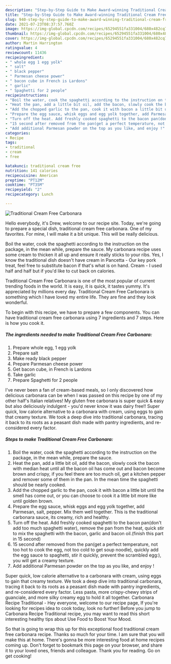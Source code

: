 ```yaml
---
description: "Step-by-Step Guide to Make Award-winning Traditional Cream Free Carbonara"
title: "Step-by-Step Guide to Make Award-winning Traditional Cream Free Carbonara"
slug: 940-step-by-step-guide-to-make-award-winning-traditional-cream-free-carbonara
date: 2021-07-23T08:37:57.760Z
image: https://img-global.cpcdn.com/recipes/65294551fa331004/680x482cq70/traditional-cream-free-carbonara-recipe-main-photo.jpg
thumbnail: https://img-global.cpcdn.com/recipes/65294551fa331004/680x482cq70/traditional-cream-free-carbonara-recipe-main-photo.jpg
cover: https://img-global.cpcdn.com/recipes/65294551fa331004/680x482cq70/traditional-cream-free-carbonara-recipe-main-photo.jpg
author: Martin Harrington
ratingvalue: 4
reviewcount: 11436
recipeingredient:
- " whole egg 1 egg yolk"
- " salt"
- " black pepper"
- " Parmesan cheese power"
- " bacon cube in French is Lardons"
- " garlic"
- " Spaghetti for 2 people"
recipeinstructions:
- "Boil the water, cook the spaghetti according to the instruction on the package, in the mean while, prepare the sauce."
- "Heat the pan, add a little bit oil, add the bacon, slowly cook the bacon with median heat until all the bacon oil has come out and bacon become brown and crispy, if you feel there are too much oil, get a kitchen pepper and remover some of them in the pan. In the mean time the spaghetti should be nearly cooked."
- "Add the chopped garlic to the pan, cook it with bacon a little bit until the smell has come out, or you can choose to cook it a little bit more like until golden brown."
- "Prepare the egg sauce, whisk eggs and egg yolk together, add Parmesan, salt, pepper. Mix them well together. This is the traditional carbonara sauce, its creamy, rich and healthy."
- "Turn off the heat. Add freshly cooked spaghetti to the bacon pan(don&#39;t add too much spaghetti water), remove the pan from the heat, quick stir to mix the spaghetti with the bacon, garlic and bacon oil.(finish this part in 15 second)"
- "15 second after removed from the pan(get a perfect temperature, not too hot to cook the egg, not too cold to get soup noodle), quickly add the egg sauce to spaghetti, stir it quickly, prevent the scrambled egg:), you will get a creamy texture."
- "Add additional Parmesan powder on the top as you like, and enjoy !"
categories:
- Recipe
tags:
- traditional
- cream
- free

katakunci: traditional cream free 
nutrition: 141 calories
recipecuisine: American
preptime: "PT12M"
cooktime: "PT35M"
recipeyield: "2"
recipecategory: Lunch

---
```



![Traditional Cream Free Carbonara](https://img-global.cpcdn.com/recipes/65294551fa331004/680x482cq70/traditional-cream-free-carbonara-recipe-main-photo.jpg)

Hello everybody, it's Drew, welcome to our recipe site. Today, we're going to prepare a special dish, traditional cream free carbonara. One of my favorites. For mine, I will make it a bit unique. This will be really delicious.

Boil the water, cook the spaghetti according to the instruction on the package, in the mean while, prepare the sauce. My carbonara recipe uses some cream to thicken it all up and ensure it really sticks to your ribs. Yes, I know the traditional dish doesn&#39;t have cream in Pancetta - Our key pork treat, feel free to substitute bacon if that&#39;s what is on hand. Cream - I used half and half but if you&#39;d like to cut back on calories.

Traditional Cream Free Carbonara is one of the most popular of current trending foods in the world. It is easy, it is quick, it tastes yummy. It's appreciated by millions every day. Traditional Cream Free Carbonara is something which I have loved my entire life. They are fine and they look wonderful.


To begin with this recipe, we have to prepare a few components. You can have traditional cream free carbonara using 7 ingredients and 7 steps. Here is how you cook it.

<!--inarticleads1-->

##### The ingredients needed to make Traditional Cream Free Carbonara:

1. Prepare  whole egg, 1 egg yolk
1. Prepare  salt
1. Make ready  black pepper
1. Prepare  Parmesan cheese power
1. Get  bacon cube, in French is Lardons
1. Take  garlic
1. Prepare  Spaghetti for 2 people


I&#39;ve never been a fan of cream-based meals, so I only discovered how delicious carbonara can be when I was passed on this recipe by one of my other half&#39;s Italian relatives! My gluten free carbonara is super quick &amp; easy but also deliciously indulgent - you&#39;d never know it was dairy free!! Super quick, low calorie alternative to a carbonara with cream, using eggs to gain that creamy texture. We took a deep dive into traditional carbonara, tracing it back to its roots as a peasant dish made with pantry ingredients, and re-considered every factor. 

<!--inarticleads2-->

##### Steps to make Traditional Cream Free Carbonara:

1. Boil the water, cook the spaghetti according to the instruction on the package, in the mean while, prepare the sauce.
1. Heat the pan, add a little bit oil, add the bacon, slowly cook the bacon with median heat until all the bacon oil has come out and bacon become brown and crispy, if you feel there are too much oil, get a kitchen pepper and remover some of them in the pan. In the mean time the spaghetti should be nearly cooked.
1. Add the chopped garlic to the pan, cook it with bacon a little bit until the smell has come out, or you can choose to cook it a little bit more like until golden brown.
1. Prepare the egg sauce, whisk eggs and egg yolk together, add Parmesan, salt, pepper. Mix them well together. This is the traditional carbonara sauce, its creamy, rich and healthy.
1. Turn off the heat. Add freshly cooked spaghetti to the bacon pan(don&#39;t add too much spaghetti water), remove the pan from the heat, quick stir to mix the spaghetti with the bacon, garlic and bacon oil.(finish this part in 15 second)
1. 15 second after removed from the pan(get a perfect temperature, not too hot to cook the egg, not too cold to get soup noodle), quickly add the egg sauce to spaghetti, stir it quickly, prevent the scrambled egg:), you will get a creamy texture.
1. Add additional Parmesan powder on the top as you like, and enjoy !


Super quick, low calorie alternative to a carbonara with cream, using eggs to gain that creamy texture. We took a deep dive into traditional carbonara, tracing it back to its roots as a peasant dish made with pantry ingredients, and re-considered every factor. Less pasta, more crispy-chewy strips of guanciale, and more silky creamy egg to hold it all together. Carbonara Recipe Traditional - Hey everyone, welcome to our recipe page, If you&#39;re looking for recipes idea to cook today, look no further! Before you jump to Carbonara Recipe Traditional recipe, you may want to read this short interesting healthy tips about Use Food to Boost Your Mood. 

So that is going to wrap this up for this exceptional food traditional cream free carbonara recipe. Thanks so much for your time. I am sure that you will make this at home. There's gonna be more interesting food at home recipes coming up. Don't forget to bookmark this page on your browser, and share it to your loved ones, friends and colleague. Thank you for reading. Go on get cooking!
